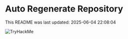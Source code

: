 # Auto Regenerate Repository

This README was last updated: 2025-06-04 22:08:04

 ![TryHackMe](https://tryhackme.com/badge/533634)